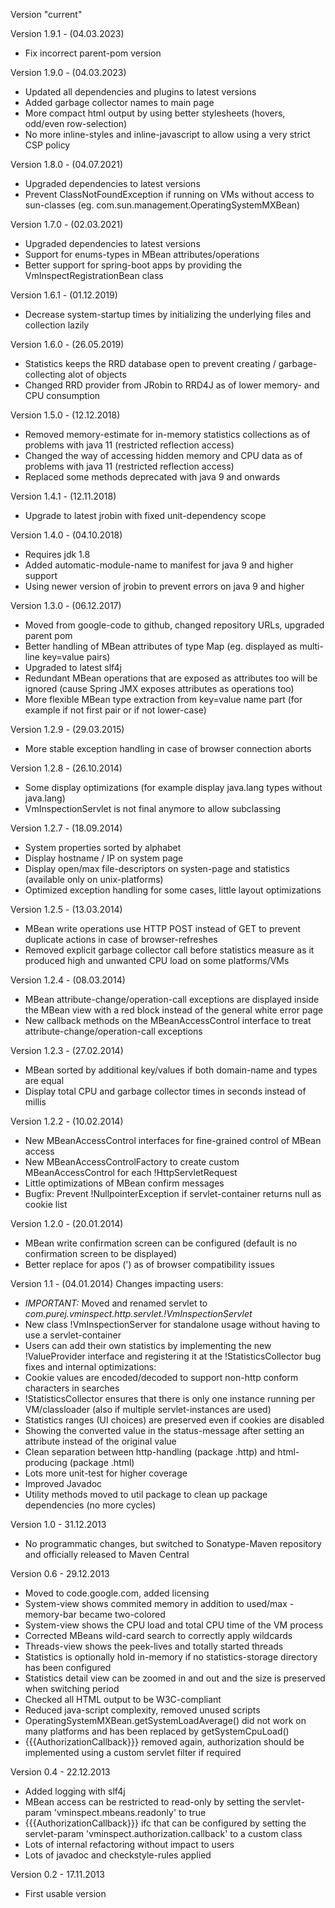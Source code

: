Version "current"

Version 1.9.1 - (04.03.2023)
- Fix incorrect parent-pom version

Version 1.9.0 - (04.03.2023)
- Updated all dependencies and plugins to latest versions
- Added garbage collector names to main page
- More compact html output by using better stylesheets (hovers, odd/even row-selection)
- No more inline-styles and inline-javascript to allow using a very strict CSP policy

Version 1.8.0 - (04.07.2021)
 - Upgraded dependencies to latest versions
 - Prevent ClassNotFoundException if running on VMs without access to sun-classes (eg. com.sun.management.OperatingSystemMXBean)

Version 1.7.0 - (02.03.2021)
 - Upgraded dependencies to latest versions
 - Support for enums-types in MBean attributes/operations
 - Better support for spring-boot apps by providing the VmInspectRegistrationBean class

Version 1.6.1 - (01.12.2019)
 - Decrease system-startup times by initializing the underlying files and collection lazily

Version 1.6.0 - (26.05.2019)
 - Statistics keeps the RRD database open to prevent creating / garbage-collecting alot of objects
 - Changed RRD provider from JRobin to RRD4J as of lower memory- and CPU consumption

Version 1.5.0 - (12.12.2018)
 - Removed memory-estimate for in-memory statistics collections as of problems with java 11 (restricted reflection access)
 - Changed the way of accessing hidden memory and CPU data as of problems with java 11 (restricted reflection access)
 - Replaced some methods deprecated with java 9 and onwards

Version 1.4.1 - (12.11.2018)
 - Upgrade to latest jrobin with fixed unit-dependency scope

Version 1.4.0 - (04.10.2018)
 - Requires jdk 1.8
 - Added automatic-module-name to manifest for java 9 and higher support
 - Using newer version of jrobin to prevent errors on java 9 and higher

Version 1.3.0 - (06.12.2017)
 - Moved from google-code to github, changed repository URLs, upgraded parent pom
 - Better handling of MBean attributes of type Map (eg. displayed as multi-line key=value pairs)
 - Upgraded to latest slf4j
 - Redundant MBean operations that are exposed as attributes too will be ignored (cause Spring JMX exposes attributes as operations too)
 - More flexible MBean type extraction from key=value name part (for example if not first pair or if not lower-case)

Version 1.2.9 - (29.03.2015)
 - More stable exception handling in case of browser connection aborts

Version 1.2.8 - (26.10.2014)
 - Some display optimizations (for example display java.lang types without java.lang)
 - VmInspectionServlet is not final anymore to allow subclassing

Version 1.2.7 - (18.09.2014)
 - System properties sorted by alphabet
 - Display hostname / IP on system page
 - Display open/max file-descriptors on systen-page and statistics (available only on unix-platforms)
 - Optimized exception handling for some cases, little layout optimizations

Version 1.2.5 - (13.03.2014)
 - MBean write operations use HTTP POST instead of GET to prevent duplicate actions in case of browser-refreshes
 - Removed explicit garbage collector call before statistics measure as it produced high and unwanted CPU load on some platforms/VMs

Version 1.2.4 - (08.03.2014)
 - MBean attribute-change/operation-call exceptions are displayed inside the MBean view with a red block instead of the general white error page
 - New callback methods on the MBeanAccessControl interface to treat attribute-change/operation-call exceptions

Version 1.2.3 - (27.02.2014)
 - MBean sorted by additional key/values if both domain-name and types are equal
 - Display total CPU and garbage collector times in seconds instead of millis

Version 1.2.2 - (10.02.2014)
 - New MBeanAccessControl interfaces for fine-grained control of MBean access
 - New MBeanAccessControlFactory to create custom MBeanAccessControl for each !HttpServletRequest
 - Little optimizations of MBean confirm messages
 - Bugfix: Prevent !NullpointerException if servlet-container returns null as cookie list

Version 1.2.0 - (20.01.2014)
 - MBean write confirmation screen can be configured (default is no confirmation screen to be displayed)
 - Better replace for apos (&#39;) as of browser compatibility issues


Version 1.1 - (04.01.2014)
Changes impacting users:
 - *IMPORTANT:* Moved and renamed servlet to _com.purej.vminspect.http.servlet.!VmInspectionServlet_
 - New class !VmInspectionServer for standalone usage without having to use a servlet-container
 - Users can add their own statistics by implementing the new !ValueProvider interface and registering it at the !StatisticsCollector bug fixes and internal optimizations:
 - Cookie values are encoded/decoded to support non-http conform characters in searches
 - !StatisticsCollector ensures that there is only one instance running per VM/classloader (also if multiple servlet-instances are used)
 - Statistics ranges (UI choices) are preserved even if cookies are disabled
 - Showing the converted value in the status-message after setting an attribute instead of the original value
 - Clean separation between http-handling (package .http) and html-producing (package .html)
 - Lots more unit-test for higher coverage
 - Improved Javadoc
 - Utility methods moved to util package to clean up package dependencies (no more cycles)


Version 1.0 - 31.12.2013
 - No programmatic changes, but switched to Sonatype-Maven repository and officially released to Maven Central


Version 0.6 - 29.12.2013
 - Moved to code.google.com, added licensing
 - System-view shows commited memory in addition to used/max - memory-bar became two-colored
 - System-view shows the CPU load and total CPU time of the VM process
 - Corrected MBeans wild-card search to correctly apply wildcards
 - Threads-view shows the peek-lives and totally started threads
 - Statistics is optionally hold in-memory if no statistics-storage directory has been configured
 - Statistics detail view can be zoomed in and out and the size is preserved when switching period
 - Checked all HTML output to be W3C-compliant
 - Reduced java-script complexity, removed unused scripts
 - OperatingSystemMXBean.getSystemLoadAverage() did not work on many platforms and has been replaced by getSystemCpuLoad() 
 - {{{AuthorizationCallback}}} removed again, authorization should be implemented using a custom servlet filter if required


Version 0.4 - 22.12.2013
 - Added logging with slf4j
 - MBean access can be restricted to read-only by setting the servlet-param 'vminspect.mbeans.readonly' to true
 - {{{AuthorizationCallback}}} ifc that can be configured by setting the servlet-param 'vminspect.authorization.callback' to a custom class
 - Lots of internal refactoring without impact to users
 - Lots of javadoc and checkstyle-rules applied


Version 0.2 - 17.11.2013
 - First usable version
